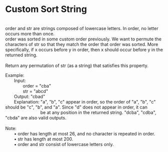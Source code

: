 <h1>Custom Sort String</h1>
<p><br>
order and str are strings composed of lowercase letters. In order, no letter occurs more than once.<br>
order was sorted in some custom order previously. We want to permute the characters of str so that they match the order that order was sorted. More specifically, if x occurs before y in order, then x should occur before y in the returned string.<br><br>
Return any permutation of str (as a string) that satisfies this property.<br>

Example:<br>
&emsp;&emsp;Input:<br> 
&emsp;&emsp;&emsp;&emsp;order = "cba"<br>
&emsp;&emsp;&emsp;&emsp;str = "abcd"<br>
&emsp;&emsp;Output: "cbad"<br>
&emsp;&emsp;Explanation: "a", "b", "c" appear in order, so the order of "a", "b", "c" should be "c", "b", and "a". 
Since "d" does not appear in order, it can &emsp;&emsp;&emsp;&emsp;&emsp;&emsp;&emsp;&emsp;be at any position in the returned string. "dcba", "cdba", "cbda" are also valid outputs.<br>
<br> 
Note:<br>
&emsp;&emsp;•	order has length at most 26, and no character is repeated in order.<br>
&emsp;&emsp;•	str has length at most 200.<br>
&emsp;&emsp;•	order and str consist of lowercase letters only.<br>
</p>
